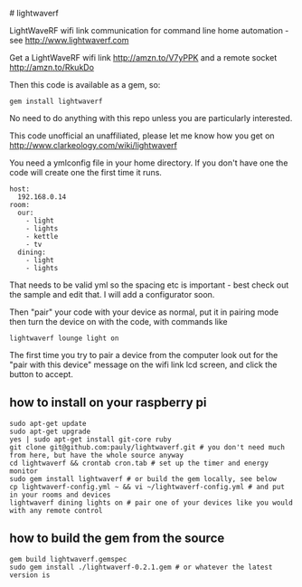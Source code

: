 # lightwaverf

LightWaveRF wifi link communication for command line home automation - see http://www.lightwaverf.com

Get a LightWaveRF wifi link http://amzn.to/V7yPPK and a remote socket http://amzn.to/RkukDo

Then this code is available as a gem, so:

    gem install lightwaverf

No need to do anything with this repo unless you are particularly interested.

This code unofficial an unaffiliated, please let me know how you get on http://www.clarkeology.com/wiki/lightwaverf

You need a ymlconfig file in your home directory. If you don't have one the code will create one the first time it runs.

    host:
      192.168.0.14
    room:
      our:
        - light
        - lights
        - kettle
        - tv
      dining:
        - light
        - lights

That needs to be valid yml so the spacing etc is important - best check out the sample and edit that. I will add a configurator soon.

Then "pair" your code with your device as normal, put it in pairing mode then turn the device on with the code, with commands like

    lightwaverf lounge light on

The first time you try to pair a device from the computer look out for the "pair with this device" message on the wifi link lcd screen, and click the button to accept.

## how to install on your raspberry pi
    sudo apt-get update
    sudo apt-get upgrade
    yes | sudo apt-get install git-core ruby
    git clone git@github.com:pauly/lightwaverf.git # you don't need much from here, but have the whole source anyway
    cd lightwaverf && crontab cron.tab # set up the timer and energy monitor
    sudo gem install lightwaverf # or build the gem locally, see below
    cp lightwaverf-config.yml ~ && vi ~/lightwaverf-config.yml # and put in your rooms and devices
    lightwaverf dining lights on # pair one of your devices like you would with any remote control

## how to build the gem from the source
    gem build lightwaverf.gemspec 
    sudo gem install ./lightwaverf-0.2.1.gem # or whatever the latest version is
